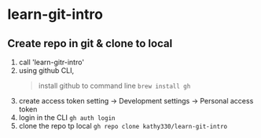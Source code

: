 # learn-git-intro

## Create repo in git & clone to local
1. call 'learn-gitr-intro'
2. using github CLI,
    > install github to command line `brew install gh`
3. create access token
    setting -> Development settings -> Personal access token
4. login in the CLI `gh auth login`
5. clone the repo tp local `gh repo clone kathy330/learn-git-intro`

##